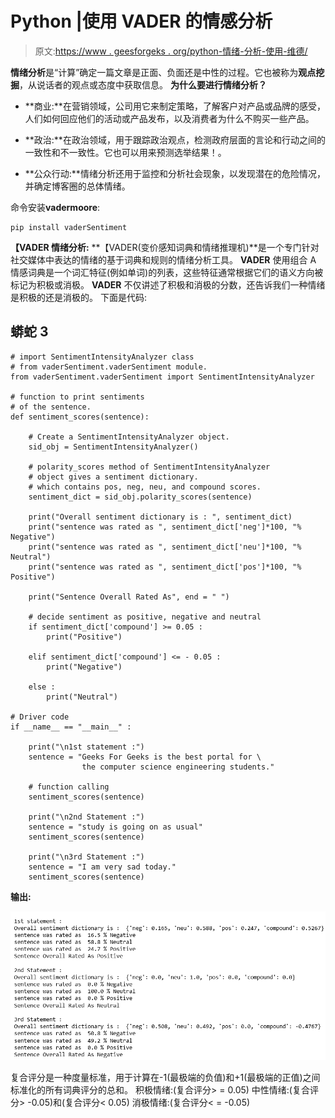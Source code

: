 # Python |使用 VADER 的情感分析

> 原文:[https://www . geesforgeks . org/python-情绪-分析-使用-维德/](https://www.geeksforgeeks.org/python-sentiment-analysis-using-vader/)

**情绪分析**是“计算”确定一篇文章是正面、负面还是中性的过程。它也被称为**观点挖掘**，从说话者的观点或态度中获取信息。
**为什么要进行情绪分析？**

*   **商业:**在营销领域，公司用它来制定策略，了解客户对产品或品牌的感受，人们如何回应他们的活动或产品发布，以及消费者为什么不购买一些产品。

*   **政治:**在政治领域，用于跟踪政治观点，检测政府层面的言论和行动之间的一致性和不一致性。它也可以用来预测选举结果！。
*   **公众行动:**情绪分析还用于监控和分析社会现象，以发现潜在的危险情况，并确定博客圈的总体情绪。

命令安装**vadermoore**:

```
pip install vaderSentiment
```

**【VADER 情绪分析:**
**【VADER(变价感知词典和情绪推理机)**是一个专门针对社交媒体中表达的情绪的基于词典和规则的情绪分析工具。 **VADER** 使用组合 A 情感词典是一个词汇特征(例如单词)的列表，这些特征通常根据它们的语义方向被标记为积极或消极。 **VADER** 不仅讲述了积极和消极的分数，还告诉我们一种情绪是积极的还是消极的。
下面是代码:

## 蟒蛇 3

```
# import SentimentIntensityAnalyzer class
# from vaderSentiment.vaderSentiment module.
from vaderSentiment.vaderSentiment import SentimentIntensityAnalyzer

# function to print sentiments
# of the sentence.
def sentiment_scores(sentence):

    # Create a SentimentIntensityAnalyzer object.
    sid_obj = SentimentIntensityAnalyzer()

    # polarity_scores method of SentimentIntensityAnalyzer
    # object gives a sentiment dictionary.
    # which contains pos, neg, neu, and compound scores.
    sentiment_dict = sid_obj.polarity_scores(sentence)

    print("Overall sentiment dictionary is : ", sentiment_dict)
    print("sentence was rated as ", sentiment_dict['neg']*100, "% Negative")
    print("sentence was rated as ", sentiment_dict['neu']*100, "% Neutral")
    print("sentence was rated as ", sentiment_dict['pos']*100, "% Positive")

    print("Sentence Overall Rated As", end = " ")

    # decide sentiment as positive, negative and neutral
    if sentiment_dict['compound'] >= 0.05 :
        print("Positive")

    elif sentiment_dict['compound'] <= - 0.05 :
        print("Negative")

    else :
        print("Neutral")

# Driver code
if __name__ == "__main__" :

    print("\n1st statement :")
    sentence = "Geeks For Geeks is the best portal for \
                the computer science engineering students."

    # function calling
    sentiment_scores(sentence)

    print("\n2nd Statement :")
    sentence = "study is going on as usual"
    sentiment_scores(sentence)

    print("\n3rd Statement :")
    sentence = "I am very sad today."
    sentiment_scores(sentence)
```

**输出:**

![](img/d49c834322f070c8c31cdc3b3303e720.png)

复合评分是一种度量标准，用于计算在-1(最极端的负值)和+1(最极端的正值)之间标准化的所有词典评分的总和。
积极情绪:(复合评分> = 0.05)
中性情绪:(复合评分> -0.05)和(复合评分< 0.05)
消极情绪:(复合评分< = -0.05)